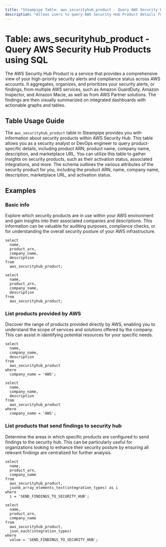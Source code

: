 ```yaml
---
title: "Steampipe Table: aws_securityhub_product - Query AWS Security Hub Products using SQL"
description: "Allows users to query AWS Security Hub Product details for comprehensive security and compliance insights."
---
```


# Table: aws_securityhub_product - Query AWS Security Hub Products using SQL

The AWS Security Hub Product is a service that provides a comprehensive view of your high-priority security alerts and compliance status across AWS accounts. It aggregates, organizes, and prioritizes your security alerts, or findings, from multiple AWS services, such as Amazon GuardDuty, Amazon Inspector, and Amazon Macie, as well as from AWS Partner solutions. The findings are then visually summarized on integrated dashboards with actionable graphs and tables.

## Table Usage Guide

The `aws_securityhub_product` table in Steampipe provides you with information about security products within AWS Security Hub. This table allows you as a security analyst or DevOps engineer to query product-specific details, including product ARN, product name, company name, description, and marketplace URL. You can utilize this table to gather insights on security products, such as their activation status, associated integrations, and more. The schema outlines the various attributes of the security product for you, including the product ARN, name, company name, description, marketplace URL, and activation status.

## Examples

### Basic info
Explore which security products are in use within your AWS environment and gain insights into their associated companies and descriptions. This information can be valuable for auditing purposes, compliance checks, or for understanding the overall security posture of your AWS infrastructure.

```sql+postgres
select
  name,
  product_arn,
  company_name,
  description
from
  aws_securityhub_product;
```

```sql+sqlite
select
  name,
  product_arn,
  company_name,
  description
from
  aws_securityhub_product;
```


### List products provided by AWS
Discover the range of products provided directly by AWS, enabling you to understand the scope of services and solutions offered by the company. This can assist in identifying potential resources for your specific needs.

```sql+postgres
select
  name,
  company_name,
  description
from
  aws_securityhub_product
where
  company_name = 'AWS';
```

```sql+sqlite
select
  name,
  company_name,
  description
from
  aws_securityhub_product
where
  company_name = 'AWS';
```


### List products that send findings to security hub
Determine the areas in which specific products are configured to send findings to the security hub. This can be particularly useful for organizations looking to enhance their security posture by ensuring all relevant findings are centralized for further analysis.

```sql+postgres
select
  name,
  product_arn,
  company_name
from
  aws_securityhub_product,
  jsonb_array_elements_text(integration_types) as i
where
  i = 'SEND_FINDINGS_TO_SECURITY_HUB';
```

```sql+sqlite
select
  name,
  product_arn,
  company_name
from
  aws_securityhub_product,
  json_each(integration_types)
where
  value = 'SEND_FINDINGS_TO_SECURITY_HUB';
```